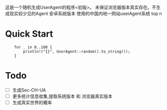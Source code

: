 这是一个随机生成UserAgent的程序<初版>。
未保证浏览器版本真实存在。不生成现实较少见的Agent
安卓系统版本 使用的中国内地一网站userAgent系统 top n

# Quick Start
```no run
    for _ in 0..100 {
        println!("{}", UserAgent::random().to_string());
    }
```

# Todo
- [ ] 生成Sec-CH-UA
- [ ] 更多统计信息收集,提取系统版本 和 浏览器真实版本
- [ ] 生成真实世界的概率